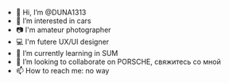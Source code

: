 - 👋 Hi, I’m @DUNA1313
- 👀 I’m interested in cars
- 📷 I'm amateur photographer
- 💻 I'm futere UX/UI designer
- 🌱 I’m currently learning in SUM
- 💞️ I’m looking to collaborate on PORSCHE, свяжитесь со мной
- 📫 How to reach me: no way

<!---
DUNA1313/DUNA1313 is a ✨ special ✨ repository because its `README.md` (this file) appears on your GitHub profile.
You can click the Preview link to take a look at your changes.
--->
